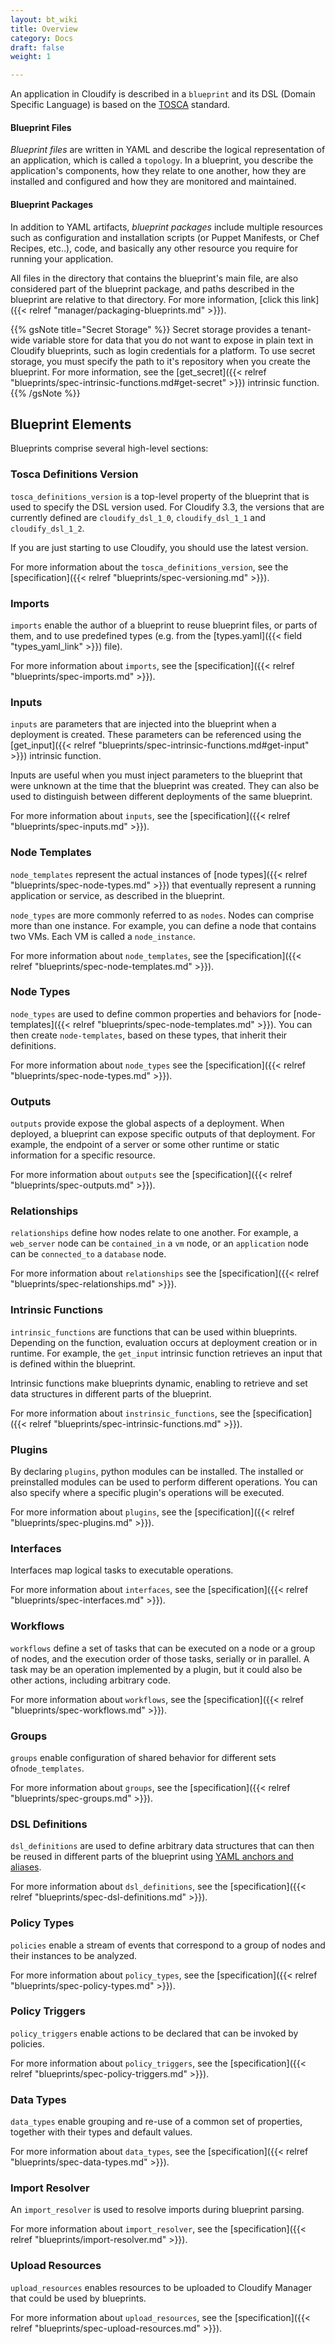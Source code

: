 ```yaml
---
layout: bt_wiki
title: Overview
category: Docs
draft: false
weight: 1

---
```


An application in Cloudify is described in a `blueprint` and its DSL (Domain Specific Language) is based on the [TOSCA](https://www.oasis-open.org/committees/tosca/) standard.

#### Blueprint Files
*Blueprint files* are written in YAML and describe the logical representation of an application, which is called a `topology`. In a blueprint, you describe the application's components, how they relate to one another, how they are installed and configured and how they are monitored and maintained.

#### Blueprint Packages
In addition to YAML artifacts, *blueprint packages* include multiple resources such as configuration and installation scripts (or Puppet Manifests, or Chef Recipes, etc..), code, and basically any other resource you require for running your application.

All files in the directory that contains the blueprint's main file, are also considered part of the blueprint package, and paths described in the blueprint are relative to that directory. For more information, [click this link]({{< relref "manager/packaging-blueprints.md" >}}).

{{% gsNote title="Secret Storage" %}}
Secret storage provides a tenant-wide variable store for data that you do not want to expose in plain text in Cloudify blueprints, such as login credentials for a platform. To use secret storage, you must specify the path to it's repository when you create the blueprint. For more information, see the [get_secret]({{< relref "blueprints/spec-intrinsic-functions.md#get-secret" >}}) intrinsic function.
{{% /gsNote %}}


## Blueprint Elements
Blueprints comprise several high-level sections:

### Tosca Definitions Version

`tosca_definitions_version` is a top-level property of the blueprint that is used to specify the DSL version used.
For Cloudify 3.3, the versions that are currently defined are `cloudify_dsl_1_0`, `cloudify_dsl_1_1` and `cloudify_dsl_1_2`.

If you are just starting to use Cloudify, you should use the latest version.

For more information about the `tosca_definitions_version`, see the [specification]({{< relref "blueprints/spec-versioning.md" >}}).


### Imports

`imports` enable the author of a blueprint to reuse blueprint files, or parts of them, and to use predefined types (e.g. from the [types.yaml]({{< field "types_yaml_link" >}}) file).

For more information about `imports`, see the [specification]({{< relref "blueprints/spec-imports.md" >}}).


### Inputs

`inputs` are parameters that are injected into the blueprint when a deployment is created. These parameters can be referenced using the [get_input]({{< relref "blueprints/spec-intrinsic-functions.md#get-input" >}}) intrinsic function.

Inputs are useful when you must inject parameters to the blueprint that were unknown at the time that the blueprint was created. They can also be used to distinguish between different deployments of the same blueprint.

For more information about `inputs`, see the [specification]({{< relref "blueprints/spec-inputs.md" >}}).


### Node Templates

`node_templates` represent the actual instances of [node types]({{< relref "blueprints/spec-node-types.md" >}}) that eventually represent a running application or service, as described in the blueprint.

`node_types` are more commonly referred to as `nodes`. Nodes can comprise more than one instance. For example, you can define a node that contains two VMs. Each VM is called a `node_instance`.


For more information about `node_templates`, see the [specification]({{< relref "blueprints/spec-node-templates.md" >}}).


### Node Types

`node_types` are used to define common properties and behaviors for [node-templates]({{< relref "blueprints/spec-node-templates.md" >}}). You can then create `node-templates`, based on these types, that inherit their definitions.

For more information about `node_types` see the [specification]({{< relref "blueprints/spec-node-types.md" >}}).


### Outputs

`outputs` provide expose the global aspects of a deployment. When deployed, a blueprint can expose specific outputs of that deployment. For example, the endpoint of a server or some other runtime or static information for a specific resource.

For more information about `outputs` see the [specification]({{< relref "blueprints/spec-outputs.md" >}}).


### Relationships

`relationships` define how nodes relate to one another. For example, a `web_server` node can be `contained_in` a `vm` node, or an `application` node can be `connected_to` a `database` node.

For more information about `relationships` see the [specification]({{< relref "blueprints/spec-relationships.md" >}}).


### Intrinsic Functions

`intrinsic_functions` are functions that can be used within blueprints. Depending on the function, evaluation occurs at deployment creation or in runtime. For example, the `get_input` intrinsic function retrieves an input that is defined within the blueprint.

Intrinsic functions make blueprints dynamic, enabling to retrieve and set data structures in different parts of the blueprint.

For more information about `instrinsic_functions`, see the [specification]({{< relref "blueprints/spec-intrinsic-functions.md" >}}).


### Plugins

By declaring `plugins`, python modules can be installed. The installed or preinstalled modules can be used to perform different operations. You can also specify where a specific plugin's operations will be executed.

For more information about `plugins`, see the [specification]({{< relref "blueprints/spec-plugins.md" >}}).


### Interfaces

Interfaces map logical tasks to executable operations.

For more information about `interfaces`, see the [specification]({{< relref "blueprints/spec-interfaces.md" >}}).


### Workflows

`workflows` define a set of tasks that can be executed on a node or a group of nodes, and the execution order of those tasks, serially or in parallel. A task may be an operation implemented by a plugin, but it could also be other actions, including arbitrary code.

For more information about `workflows`, see the [specification]({{< relref "blueprints/spec-workflows.md" >}}).


### Groups

`groups` enable configuration of shared behavior for different sets of`node_templates`.

For more information about `groups`, see the [specification]({{< relref "blueprints/spec-groups.md" >}}).


### DSL Definitions

`dsl_definitions` are used to define arbitrary data structures that can then be reused in different parts of the blueprint using [YAML anchors and aliases](https://gist.github.com/ddlsmurf/1590434).

For more information about `dsl_definitions`, see the [specification]({{< relref "blueprints/spec-dsl-definitions.md" >}}).


### Policy Types

`policies` enable a stream of events that correspond to a group of nodes and their instances to be analyzed.

For more information about `policy_types`, see the [specification]({{< relref "blueprints/spec-policy-types.md" >}}).


### Policy Triggers

`policy_triggers` enable actions to be declared that can be invoked by policies.

For more information about `policy_triggers`, see the [specification]({{< relref "blueprints/spec-policy-triggers.md" >}}).


### Data Types

`data_types` enable grouping and re-use of a common set of properties, together with their types and default values.

For more information about `data_types`, see the [specification]({{< relref "blueprints/spec-data-types.md" >}}).


### Import Resolver

An `import_resolver` is used to resolve imports during blueprint parsing.

For more information about `import_resolver`, see the [specification]({{< relref "blueprints/import-resolver.md" >}}).


### Upload Resources

`upload_resources` enables resources to be uploaded to Cloudify Manager that could be used by blueprints.

For more information about `upload_resources`, see the [specification]({{< relref "blueprints/spec-upload-resources.md" >}}).
